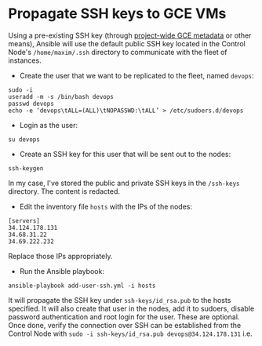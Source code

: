 # Propagate SSH keys to GCE VMs

Using a pre-existing SSH key (through [project-wide GCE metadata](https://cloud.google.com/compute/docs/instances/adding-removing-ssh-keys#project-wide) or other means), Ansible will use the default public SSH key located in the Control Node's `/home/maxim/.ssh` directory to communicate with the fleet of instances.

- Create the user that we want to be replicated to the fleet, named `devops`:
```
sudo -i
useradd -m -s /bin/bash devops
passwd devops
echo -e ‘devops\tALL=(ALL)\tNOPASSWD:\tALL’ > /etc/sudoers.d/devops
```
- Login as the user:

`su devops`

- Create an SSH key for this user that will be sent out to the nodes:

`ssh-keygen`

In my case, I've stored the public and private SSH keys in the `/ssh-keys` directory. The content is redacted.

- Edit the inventory file `hosts` with the IPs of the nodes:
```
[servers]
34.124.178.131
34.68.31.22
34.69.222.232
```
Replace those IPs appropriately.

- Run the Ansible playbook:

`ansible-playbook add-user-ssh.yml -i hosts`
 
It will propagate the SSH key under `ssh-keys/id_rsa.pub` to the hosts specified. It will also create that user in the nodes, add it to sudoers, disable password authentication and root login for the user. These are optional. Once done, verify the connection over SSH can be established from the Control Node with `sudo -i ssh-keys/id_rsa.pub devops@34.124.178.131` i.e.
